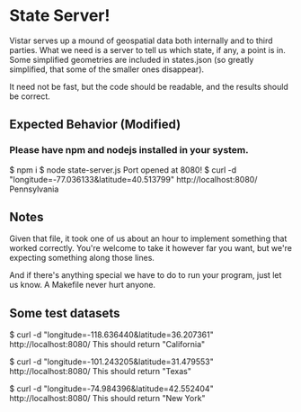 # State Server!

Vistar serves up a mound of geospatial data both internally and to third
parties. What we need is a server to tell us which state, if any, a point is in.
Some simplified geometries are included in states.json (so greatly simplified,
that some of the smaller ones disappear).

It need not be fast, but the code should be readable, and the results should be
correct.

## Expected Behavior (Modified)

### Please have npm and nodejs installed in your system.
  $ npm i
  $ node state-server.js
    Port opened at 8080!
  $ curl  -d "longitude=-77.036133&latitude=40.513799" http://localhost:8080/
    Pennsylvania

## Notes

Given that file, it took one of us about an hour to implement something that
worked correctly. You're welcome to take it however far you want, but we're
expecting something along those lines.

And if there's anything special we have to do to run your program, just let us
know. A Makefile never hurt anyone.


## Some test datasets

$ curl  -d "longitude=-118.636440&latitude=36.207361" http://localhost:8080/
This should return "California"

$ curl  -d "longitude=-101.243205&latitude=31.479553" http://localhost:8080/
This should return "Texas"

$ curl  -d "longitude=-74.984396&latitude=42.552404" http://localhost:8080/
This should return "New York"
